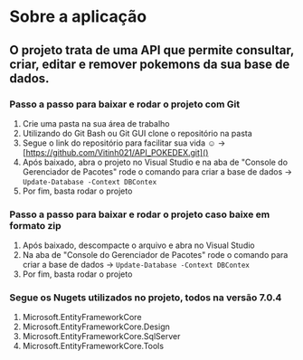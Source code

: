 # Sobre a aplicação

## O projeto trata de uma API que permite consultar, criar, editar e remover pokemons da sua base de dados.

### Passo a passo para baixar e rodar o projeto com Git
1. Crie uma pasta na sua área de trabalho
2. Utilizando do Git Bash ou Git GUI clone o repositório na pasta
3. Segue o link do repositório para facilitar sua vida ☺ -> [https://github.com/Vitinh021/API_POKEDEX.git]()
4. Após baixado, abra o projeto no Visual Studio e na aba de "Console do Gerenciador de Pacotes" rode o comando para criar a base de dados -> `Update-Database -Context DBContex`
5. Por fim, basta rodar o projeto

### Passo a passo para baixar e rodar o projeto caso baixe em formato zip
1. Após baixado, descompacte o arquivo e abra no Visual Studio
2. Na aba de "Console do Gerenciador de Pacotes" rode o comando para criar a base de dados -> `Update-Database -Context DBContex`
3. Por fim, basta rodar o projeto
   
### Segue os Nugets utilizados no projeto, todos na versão 7.0.4
1. Microsoft.EntityFrameworkCore
2. Microsoft.EntityFrameworkCore.Design
3. Microsoft.EntityFrameworkCore.SqlServer
4. Microsoft.EntityFrameworkCore.Tools
